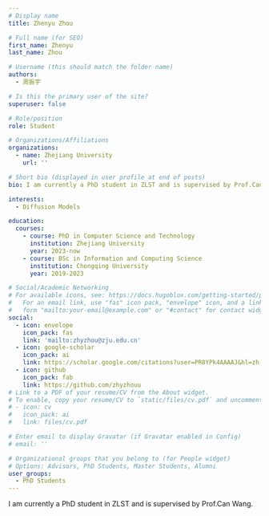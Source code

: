 ```yaml
---
# Display name
title: Zhenyu Zhou

# Full name (for SEO)
first_name: Zhenyu
last_name: Zhou

# Username (this should match the folder name)
authors:
  - 周振宇

# Is this the primary user of the site?
superuser: false

# Role/position
role: Student

# Organizations/Affiliations
organizations:
  - name: Zhejiang University
    url: ''

# Short bio (displayed in user profile at end of posts)
bio: I am currently a PhD student in ZLST and is supervised by Prof.Can Wang.

interests:
  - Diffusion Models

education:
  courses:
    - course: PhD in Computer Science and Technology
      institution: Zhejiang University
      year: 2023-now
    - course: BSc in Information and Computing Science
      institution: Chongqing University
      year: 2019-2023

# Social/Academic Networking
# For available icons, see: https://docs.hugoblox.com/getting-started/page-builder/#icons
#   For an email link, use "fas" icon pack, "envelope" icon, and a link in the
#   form "mailto:your-email@example.com" or "#contact" for contact widget.
social:
  - icon: envelope
    icon_pack: fas
    link: 'mailto:zhyzhou@zju.edu.cn'
  - icon: google-scholar
    icon_pack: ai
    link: https://scholar.google.com/citations?user=PR0YPk4AAAAJ&hl=zh-CN
  - icon: github
    icon_pack: fab
    link: https://github.com/zhyzhouu
# Link to a PDF of your resume/CV from the About widget.
# To enable, copy your resume/CV to `static/files/cv.pdf` and uncomment the lines below.
# - icon: cv
#   icon_pack: ai
#   link: files/cv.pdf

# Enter email to display Gravatar (if Gravatar enabled in Config)
# email: ''

# Organizational groups that you belong to (for People widget)
# Options: Advisors, PhD Students, Master Students, Alumni
user_groups:
  - PhD Students
---
```


I am currently a PhD student in ZLST and is supervised by Prof.Can Wang.
